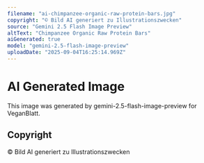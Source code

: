 ```yaml
---
filename: "ai-chimpanzee-organic-raw-protein-bars.jpg"
copyright: "© Bild AI generiert zu Illustrationszwecken"
source: "Gemini 2.5 Flash Image Preview"
altText: "Chimpanzee Organic Raw Protein Bars"
aiGenerated: true
model: "gemini-2.5-flash-image-preview"
uploadDate: "2025-09-04T16:25:14.969Z"
---
```


# AI Generated Image

This image was generated by gemini-2.5-flash-image-preview for VeganBlatt.

## Copyright
© Bild AI generiert zu Illustrationszwecken
